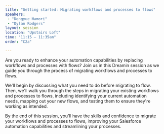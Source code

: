 ```yaml
---
title: "Getting started: Migrating workflows and processes to flows"
speakers:
 - "Dengyue Hamori"
 - "Dylan Rodgers"
layout: session
location: "Upstairs Loft"
time: "11:15 — 11:35am"
order: "C2a"

---
```


Are you ready to enhance your automation capabilities by replacing workflows and processes with flows? Join us in this Dreamin session as we guide you through the process of migrating workflows and processes to flows.

We'll begin by discussing what you need to do before migrating to flow. Then, we'll walk you through the steps in migrating your existing workflows and processes to flows, including identifying your current automation needs, mapping out your new flows, and testing them to ensure they're working as intended.

By the end of this session, you'll have the skills and confidence to migrate your workflows and processes to flows, improving your Salesforce automation capabilities and streamlining your processes.
